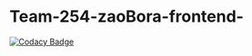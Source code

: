 # Team-254-zaoBora-frontend-

[![Codacy Badge](https://api.codacy.com/project/badge/Grade/6aa56ee3c9c74cf1a90333c21bc7f3a6)](https://app.codacy.com/gh/BuildForSDGCohort2/Team-254-zaoBora-frontend?utm_source=github.com&utm_medium=referral&utm_content=BuildForSDGCohort2/Team-254-zaoBora-frontend&utm_campaign=Badge_Grade_Settings)